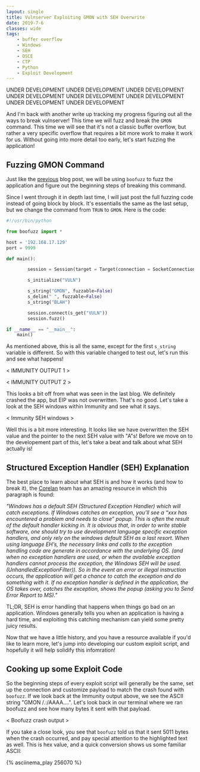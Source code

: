 ```yaml
---
layout: single
title: Vulnserver Exploiting GMON with SEH Overwrite
date: 2019-7-6
classes: wide
tags:
    - buffer overflow
    - Windows
    - SEH
    - OSCE
    - CTP
    - Python
    - Exploit Development
---
```


UNDER DEVELOPMENT   UNDER DEVELOPMENT   UNDER DEVELOPMENT   UNDER DEVELOPMENT   UNDER DEVELOPMENT   UNDER DEVELOPMENT   UNDER DEVELOPMENT   UNDER DEVELOPMENT



And I'm back with another write up tracking my progress figuring out all the ways to break vulnserver! This time we will fuzz and break the `GMON` command. This time we will see that it's not a classic buffer overflow, but rather a very specific overflow that requires a bit more work to make it work for us. Without going into more detail too early, let's start fuzzing the application!


Fuzzing GMON Command
---------------------

Just like the [previous](https://anubissec.github.io/Vulnserver-Exploiting-TRUN-Vanilla-EIP-Overwrite/) blog post, we will be using `boofuzz` to fuzz the application and figure out the beginning steps of breaking this command.

Since I went through it in depth last time, I will just post the full fuzzing code instead of going block by block. It's essentialls the same as the last setup, but we change the command from `TRUN` to `GMON`. Here is the code:


```python
#!/usr/bin/python

from boofuzz import *

host = '192.168.17.129'
port = 9999

def main():

        session = Session(target = Target(connection = SocketConnection(host, port, proto='tcp')), sleep_time = 3)

        s_initialize("VULN")

        s_string("GMON", fuzzable=False)
        s_delim(" ", fuzzable=False)
        s_string("BLAH")

        session.connect(s_get("VULN"))
        session.fuzz()

if __name__ == "__main__":
    main()
```

As mentioned above, this is all the same, except for the first `s_string` variable is different. So with this variable changed to test out, let's run this and see what happens!

< IMMUNITY OUTPUT 1 >


< IMMUNITY OUTPUT 2 >


This looks a bit off from what was seen in the last blog. We definitely crashed the app, but EIP was not overwritten. That's no good. Let's take a look at the SEH windows within Immunity and see what it says.


< Immunity SEH windows >


Well this is a bit more interesting. It looks like we have overwritten the SEH value and the pointer to the next SEH value with "A"s! Before we move on to the developement part of this, let's take a beat and talk about what SEH actually is!




Structured Exception Handler (SEH) Explanation
-----------------------------------------------

The best place to learn about what SEH is and how it works (and how to break it), the [Corelan](https://www.corelan.be/index.php/2009/07/25/writing-buffer-overflow-exploits-a-quick-and-basic-tutorial-part-3-seh/) team has an amazing resource in which this paragraph is found:

*"Windows has a default SEH (Structured Exception Handler) which will catch exceptions. If Windows catches an exception, you’ll see a “xxx has encountered a problem and needs to close” popup. This is often the result of the default handler kicking in.  It is obvious that, in order to write stable software, one should try to use development language specific exception handlers, and only rely on the windows default SEH as a last resort.   When using language EH’s, the necessary links and calls to the exception handling code are generate in accordance with the underlying OS.  (and when no exception handlers are used, or when the available exception handlers cannot process the exception, the Windows SEH will be used. (UnhandledExceptionFilter)).  So in the event an error or illegal instruction occurs, the application will get a chance to catch the exception and do something with it. If no exception handler is defined in the application, the OS takes over, catches the exception, shows the popup (asking you to Send Error Report to MS)."*

TL;DR, SEH is error handling that happens when things go bad on an application. Windows generally tells you when an application is having a hard time, and exploiting this catching mechanism can yield some pretty juicy results.

Now that we have a little history, and you have a resource available if you'd like to learn more, let's jump into developing our custom exploit script, and hopefully it will help solidify this infomration!


Cooking up some Exploit Code
-----------------------------

So the beginning steps of every exploit script will generally be the same, set up the connection and customize payload to match the crash found with `boofuzz`. If we look back at the Immunity output above, we see the ASCII string "GMON /.:/AAAA....". Let's look back in our terminal where we ran boofuzz and see how many bytes it sent with that payload.

< Boofuzz crash output >


If you take a close look, you see that `boofuzz` told us that it sent 5011 bytes when the crash occurred, and pay special attention to the highlighted text as well. This is hex value, and a quick conversion shows us some familiar ASCII:

{% asciinema_play 256070 %}


